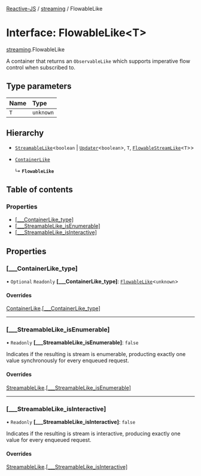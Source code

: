 [Reactive-JS](../README.md) / [streaming](../modules/streaming.md) / FlowableLike

# Interface: FlowableLike<T\>

[streaming](../modules/streaming.md).FlowableLike

A container that returns an `ObservableLike` which supports
imperative flow control when subscribed to.

## Type parameters

| Name | Type |
| :------ | :------ |
| `T` | `unknown` |

## Hierarchy

- [`StreamableLike`](streaming.StreamableLike.md)<`boolean` \| [`Updater`](../modules/functions.md#updater)<`boolean`\>, `T`, [`FlowableStreamLike`](streaming.FlowableStreamLike.md)<`T`\>\>

- [`ContainerLike`](containers.ContainerLike.md)

  ↳ **`FlowableLike`**

## Table of contents

### Properties

- [[\_\_\_ContainerLike\_type]](streaming.FlowableLike.md#[___containerlike_type])
- [[\_\_\_StreamableLike\_isEnumerable]](streaming.FlowableLike.md#[___streamablelike_isenumerable])
- [[\_\_\_StreamableLike\_isInteractive]](streaming.FlowableLike.md#[___streamablelike_isinteractive])

## Properties

### [\_\_\_ContainerLike\_type]

• `Optional` `Readonly` **[\_\_\_ContainerLike\_type]**: [`FlowableLike`](streaming.FlowableLike.md)<`unknown`\>

#### Overrides

[ContainerLike](containers.ContainerLike.md).[[___ContainerLike_type]](containers.ContainerLike.md#[___containerlike_type])

___

### [\_\_\_StreamableLike\_isEnumerable]

• `Readonly` **[\_\_\_StreamableLike\_isEnumerable]**: ``false``

Indicates if the resulting is stream is enumerable,
producting exactly one value synchronously for every
enqueued request.

#### Overrides

[StreamableLike](streaming.StreamableLike.md).[[___StreamableLike_isEnumerable]](streaming.StreamableLike.md#[___streamablelike_isenumerable])

___

### [\_\_\_StreamableLike\_isInteractive]

• `Readonly` **[\_\_\_StreamableLike\_isInteractive]**: ``false``

Indicates if the resulting is stream is interactive,
producing exactly one value for every enqueued request.

#### Overrides

[StreamableLike](streaming.StreamableLike.md).[[___StreamableLike_isInteractive]](streaming.StreamableLike.md#[___streamablelike_isinteractive])
